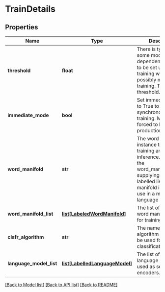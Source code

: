 # TrainDetails

## Properties
Name | Type | Description | Notes
------------ | ------------- | ------------- | -------------
**threshold** | **float** | There is typically some model dependent threshold to be set upon training which is possibly mutable post training. This is that threshold. | [optional] 
**immediate_mode** | **bool** | Set immediate_mode to True to do synchronous/blocking training. Might be forced to False in production. | [optional] 
**word_manifold** | **str** | The word manifold instance to use for training and later inference.  Rather use the word_manifold_list for supplying a language labelled list of word manifold instances to use in a multi-language system.  | [optional] 
**word_manifold_list** | [**list[LabeledWordManifold]**](LabeledWordManifold.md) | The list of labelled word manifolds to use for training. | [optional] 
**clsfr_algorithm** | **str** | The name of the algorithm that should be used for the classification. | [optional] 
**language_model_list** | [**list[LabelledLanguageModel]**](LabelledLanguageModel.md) | The list of labelled language models used as sentence encoders. | [optional] 

[[Back to Model list]](../README.md#documentation-for-models) [[Back to API list]](../README.md#documentation-for-api-endpoints) [[Back to README]](../README.md)


